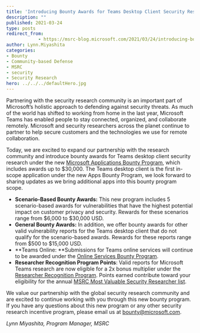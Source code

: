 ```yaml
---
title: 'Introducing Bounty Awards for Teams Desktop Client Security Research'
description: ""
published: 2021-03-24
type: posts
redirect_from:
            - https://msrc-blog.microsoft.com/2021/03/24/introducing-bounty-awards-for-teams-desktop-client-security-research/
author: Lynn.Miyashita
categories:
- Bounty
- Community-based Defense
- MSRC
- security
- Security Research
hero: ../../../defaultHero.jpg
---
```

<!-- wp:paragraph -->

Partnering with the security research community is an important part of Microsoft’s holistic approach to defending against security threats. As much of the world has shifted to working from home in the last year, Microsoft Teams has enabled people to stay connected, organized, and collaborate remotely. Microsoft and security researchers across the planet continue to partner to help secure customers and the technologies we use for remote collaboration.

<!-- /wp:paragraph -->

<!-- wp:paragraph -->

Today, we are excited to expand our partnership with the research community and introduce bounty awards for Teams desktop client security research under the new [Microsoft Applications Bounty Program](https://www.microsoft.com/en-us/msrc/bounty-applications), which includes awards up to \$30,000. The Teams desktop client is the first in-scope application under the new Apps Bounty Program, we look forward to sharing updates as we bring additional apps into this bounty program scope.

<!-- /wp:paragraph -->

<!-- wp:list -->

- **Scenario-Based Bounty Awards:** This new program includes 5 scenario-based awards for vulnerabilities that have the highest potential impact on customer privacy and security. Rewards for these scenarios range from $6,000 to $30,000 USD.
- **General Bounty Awards:** In addition, we offer bounty awards for other valid vulnerability reports for the Teams desktop client that do not qualify for the scenario-based awards. Rewards for these reports range from $500 to $15,000 USD.
- **Teams Online: **Submissions for Teams online services will continue to be awarded under the [Online Services Bounty Program](https://www.microsoft.com/en-us/msrc/bounty-online-services?rtc=1).
- **Researcher Recognition Program Points**: Valid reports for Microsoft Teams research are now eligible for a 2x bonus multiplier under the [Researcher Recognition Program](https://www.microsoft.com/en-us/msrc/researcher-recognition-program). Points earned contribute toward your eligibility for the annual [MSRC Most Valuable Security Researcher list](https://msrc-blog.microsoft.com/2021/02/10/msrc-security-researcher-recognition-2021/).

<!-- /wp:list -->

<!-- wp:paragraph -->

We value our partnership with the global security research community and are excited to continue working with you through this new bounty program. If you have any questions about this new program or any other security research incentive program, please email us at [bounty@microsoft.com](mailto:bounty@microsoft.com).

<!-- /wp:paragraph -->

<!-- wp:paragraph -->

_Lynn Miyashita, Program Manager, MSRC_

<!-- /wp:paragraph -->
